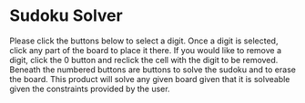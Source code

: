 # Sudoku Solver

Please click the buttons below to select a digit. Once a digit is selected, click any part of the board to place it there. If you would like to remove a digit, click the 0 button and reclick the cell with the digit to be removed. Beneath the numbered buttons are buttons to solve the sudoku and to erase the board. This product will solve any given board given that it is solveable given the constraints provided by the user. 
